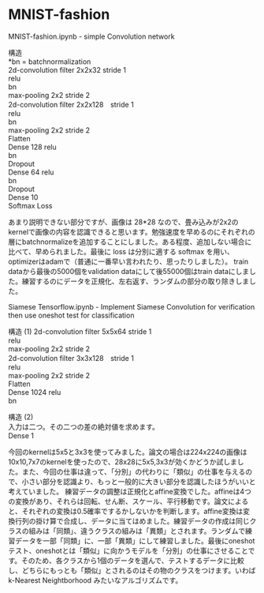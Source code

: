 # MNIST-fashion

MNIST-fashion.ipynb - simple Convolution network

構造  
*bn = batchnormalization  
2d-convolution filter 2x2x32 stride 1  
relu  
bn  
max-pooling 2x2 stride 2  
2d-convolution filter 2x2x128　stride 1  
relu  
bn  
max-pooling 2x2 stride 2  
Flatten  
Dense 128 relu  
bn  
Dropout  
Dense 64 relu  
bn  
Dropout  
Dense 10  
Softmax Loss

あまり説明できない部分ですが、画像は 28*28 なので、畳み込みが2x2のkernelで画像の内容を認識できると思います。勉強速度を早めるのにそれぞれの層にbatchnormalizeを追加することにしました。ある程度、追加しない場合に比べて、早められました。最後に loss は分別に適する softmax を用い、optimizerはadamで（普通に一番早い言われたり、思ったりしました）。
train dataから最後の5000個をvalidation dataにして後55000個はtrain dataにしました。練習するのにデータを正規化、左右返す、ランダムの部分の取り除きしました。

Siamese Tensorflow.ipynb - Implement Siamese Convolution for verification then use oneshot test for classification

構造 (1)
2d-convolution filter 5x5x64 stride 1  
relu  
max-pooling 2x2 stride 2  
2d-convolution filter 3x3x128　stride 1  
relu  
max-pooling 2x2 stride 2  
Flatten  
Dense 1024 relu  
bn

構造 (2)  
入力は二つ。その二つの差の絶対値を求めます。  
Dense 1

今回のkernelは5x5と3x3を使ってみました。論文の場合は224x224の画像は10x10,7x7のkernelを使ったので、28x28に5x5,3x3が効くかどうか試しました。また、今回の仕事は違って、「分別」の代わりに「類似」の仕事を与えるので、小さい部分を認識より、もっと一般的に大きい部分を認識したほうがいいと考えていました。
練習データの調整は正規化とaffine変換でした。affineは4つの変換があり、それらは回転、せん断、スケール、平行移動です。論文によると、それぞれの変換は0.5確率でするかしないかを判断します。affine変換は変換行列の掛け算で合成し、データに当てはめました。練習データの作成は同じクラスの組みは「同類」、違うクラスの組みは「異類」とされます。ランダムで練習データを一部「同類」に、一部「異類」にして練習しました。最後にoneshotテスト、oneshotとは「類似」に向かうモデルを「分別」の仕事にさせることです。そのため、各クラスから1個のデータを選んで、テストするデータに比較し、どちらにもっとも「類似」とされるのはその物のクラスをつけます。いわば k-Nearest Neightborhood みたいなアルゴリズムです。
